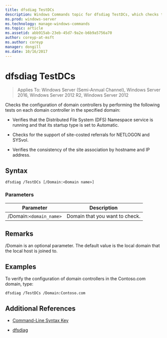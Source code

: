 ```yaml
---
title: dfsdiag TestDCs
description: Windows Commands topic for dfsdiag TestDCs, which checks the configuration of domain controllers in the specified domain.
ms.prod: windows-server
ms.technology: manage-windows-commands
ms.topic: article
ms.assetid: abb915ab-23eb-45d7-9a2e-b6b9a5756a70
author: coreyp-at-msft
ms.author: coreyp
manager: dongill
ms.date: 10/16/2017
---
```

# dfsdiag TestDCs

>Applies To: Windows Server (Semi-Annual Channel), Windows Server 2016, Windows Server 2012 R2, Windows Server 2012

Checks the configuration of domain controllers by performing the following tests on each domain controller in the specified domain:  
  
-   Verifies that the Distributed File System (DFS) Namespace service is running and that its startup type is set to Automatic.  
  
-   Checks for the support of site-costed referrals for NETLOGON and SYSvol.  
  
-   Verifies the consistency of the site association by hostname and IP address.

## Syntax  
  
```  
dfsdiag /TestDCs [/Domain:<Domain name>]  
```  
  
### Parameters  
  
|Parameter|Description|  
|-------|--------|  
|/Domain:`<domain_name>`|Domain that you want to check.|  
  
## Remarks  

/Domain is an optional parameter. The default value is the local domain that the local host is joined to.  
  
## <a name=BKMK_Examples></a>Examples  
To verify the configuration of domain controllers in the Contoso.com domain, type:  
  
```  
dfsdiag /TestDCs /Domain:Contoso.com  
```  
  
## Additional References  
  
-   [Command-Line Syntax Key](command-line-syntax-key.md)  
  
-   [dfsdiag](dfsdiag.md)  
  

